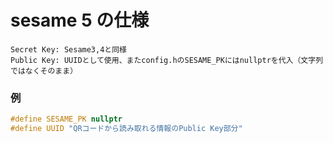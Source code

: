 # sesame 5 の仕様

```
Secret Key: Sesame3,4と同様
Public Key: UUIDとして使用、またconfig.hのSESAME_PKにはnullptrを代入（文字列ではなくそのまま）
```

### 例

```c++
#define SESAME_PK nullptr
#define UUID "QRコードから読み取れる情報のPublic Key部分"
```
